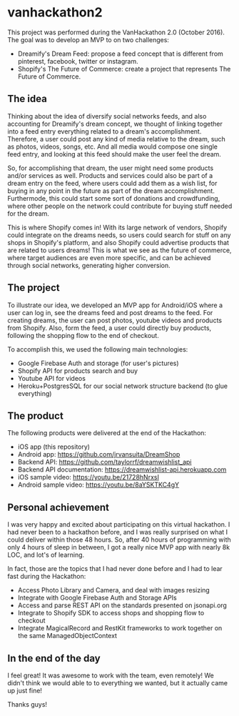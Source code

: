 # vanhackathon2
This project was performed during the VanHackathon 2.0 (October 2016). The goal was to develop an MVP to on two challenges:

* Dreamify's Dream Feed: propose a feed concept that is different from pinterest, facebook, twitter or instagram.
* Shopify's The Future of Commerce: create a project that represents The Future of Commerce.

## The idea
Thinking about the idea of diversify social networks feeds, and also accounting for Dreamify's dream concept, we thought of linking together into a feed entry everything related to a dream's accomplishment.
Therefore, a user could post any kind of media relative to the dream, such as photos, videos, songs, etc.
And all media would compose one single feed entry, and looking at this feed should make the user feel the dream.

So, for accomplishing that dream, the user might need some products and/or services as well. Products and services could also be part of a dream entry on the feed, where users could add them as a wish list, for buying in any point in the future as part of the dream accomplishment. 
Furthermode, this could start some sort of donations and crowdfunding, where other people on the network could contribute for buying stuff needed for the dream.

This is where Shopify comes in! With its large network of vendors, Shopify could integrate on the dreams needs, so users could search for stuff on any shops in Shopify's platform, and also Shopify could advertise products that are related to users dreams!
This is what we see as the future of commerce, where target audiences are even more specific, and can be achieved through social networks, generating higher conversion.

## The project
To illustrate our idea, we developed an MVP app for Android/iOS where a user can log in, see the dreams feed and post dreams to the feed.
For creating dreams, the user can post photos, youtube videos and products from Shopify. Also, form the feed, a user could directly buy products, following the shopping flow to the end of checkout.

To accomplish this, we used the following main technologies:
* Google Firebase Auth and storage (for user's pictures)
* Shopify API for products search and buy
* Youtube API for videos
* Heroku+PostgresSQL for our social network structure backend (to glue everything)

## The product
The following products were delivered at the end of the Hackathon:
* iOS app (this repository)
* Android app: https://github.com/jrvansuita/DreamShop
* Backend API: https://github.com/taylorrf/dreamwishlist_api
* Backend API documentation: https://dreamwishlist-api.herokuapp.com
* iOS sample video: https://youtu.be/21728hNrxsI
* Android sample video: https://youtu.be/8aYSKTKC4gY

## Personal achievement
I was very happy and excited about participating on this virtual hackathon. I had never been to a hackathon before, and I was really surprised on what I could deliver within those 48 hours.
So, after 40 hours of programming with only 4 hours of sleep in between, I got a really nice MVP app with nearly 8k LOC, and lot's of learning.

In fact, those are the topics that I had never done before and I had to lear fast during the Hackathon:
* Access Photo Library and Camera, and deal with images resizing
* Integrate with Google Firebase Auth and Storage APIs
* Access and parse REST API on the standards presented on jsonapi.org
* Integrate to Shopify SDK to access shops and shopping flow to checkout
* Integrate MagicalRecord and RestKit frameworks to work together on the same ManagedObjectContext

## In the end of the day
I feel great! It was awesome to work with the team, even remotely! We didn't think we would able to to everything we wanted, but it actually came up just fine!

Thanks guys!
